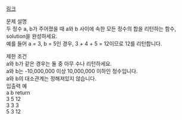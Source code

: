 <a href="https://programmers.co.kr/learn/courses/30/lessons/12912">링크</a><br>

문제 설명<br>
두 정수 a, b가 주어졌을 때 a와 b 사이에 속한 모든 정수의 합을 리턴하는 함수, solution을 완성하세요.<br>
예를 들어 a = 3, b = 5인 경우, 3 + 4 + 5 = 12이므로 12를 리턴합니다.<br>

제한 조건<br>
a와 b가 같은 경우는 둘 중 아무 수나 리턴하세요.<br>
a와 b는 -10,000,000 이상 10,000,000 이하인 정수입니다.<br>
a와 b의 대소관계는 정해져있지 않습니다.<br>
입출력 예<br>
a b return<br>
3 5 12<br>
3 3 3<br>
5 3 12<br>
